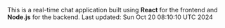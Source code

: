 This is a real-time chat application built using **React** for the frontend and **Node.js** for the backend.
Last updated: Sun Oct 20 08:10:10 UTC 2024
